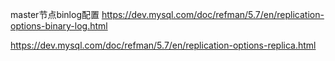 
master节点binlog配置
https://dev.mysql.com/doc/refman/5.7/en/replication-options-binary-log.html

https://dev.mysql.com/doc/refman/5.7/en/replication-options-replica.html


